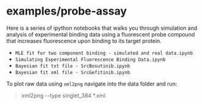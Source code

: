 # examples/probe-assay

Here is a series of ipython notebooks that walks you through simulation and analysis of experimental binding data using a fluorescent probe compound that increases fluorescence upon binding to its target protein.

 - `MLE fit for two component binding - simulated and real data.ipynb`
 - `Simulating Experimental Fluorescence Binding Data.ipynb`
 - `Bayesian fit txt file - SrcBosutinib.ipynb`
 - `Bayesian fit xml file - SrcGefitinib.ipynb`

To plot raw data using `xml2png` navigate into the data folder and run:
 > xml2png --type singlet_384 *.xml



